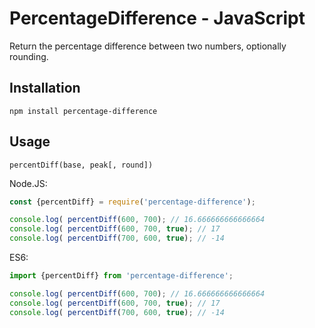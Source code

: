 # PercentageDifference - JavaScript

Return the percentage difference between two numbers, optionally rounding.

## Installation
`npm install percentage-difference`

## Usage

`percentDiff(base, peak[, round])`

Node.JS:
```javascript
const {percentDiff} = require('percentage-difference');

console.log( percentDiff(600, 700); // 16.666666666666664
console.log( percentDiff(600, 700, true); // 17
console.log( percentDiff(700, 600, true); // -14
```

ES6:
```javascript
import {percentDiff} from 'percentage-difference';

console.log( percentDiff(600, 700); // 16.666666666666664
console.log( percentDiff(600, 700, true); // 17
console.log( percentDiff(700, 600, true); // -14
```
